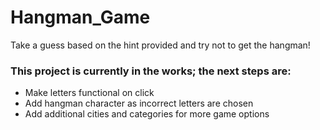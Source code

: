 # Hangman_Game

Take a guess based on the hint provided and try not to get the hangman!

### This project is currently in the works; the next steps are: 
- Make letters functional on click
- Add hangman character as incorrect letters are chosen
- Add additional cities and categories for more game options
